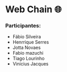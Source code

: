 # Web Chain 🌐 

### Participantes:

* Fábio Silveira
* Henrrique Serres
* Jotta Novaes
* Fabio mazuchi
* Tiago Lourinho
* Vinicius Jacques
